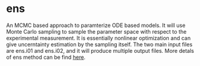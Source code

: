 # ens

An MCMC based approach to paramterize ODE based models. It will use Monte Carlo sampling to sample the parameter space with respect to the experimental measurement. It is essentially nonlinear optimization and can give uncerntainty estimation by the sampling itself. The two main input files are ens.i01 and ens.i02, and it will produce multiple output files. More detals of ens method can be find [here](https://www.dropbox.com/work/Projects/Bioinformatics_modeling/ensemble_infor/doc). 
